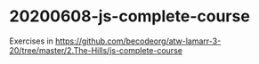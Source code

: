 # 20200608-js-complete-course
Exercises in https://github.com/becodeorg/atw-lamarr-3-20/tree/master/2.The-Hills/js-complete-course
